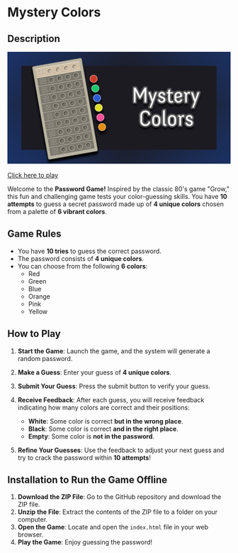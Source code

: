 # Mystery Colors

## Description

[![Cover Image](https://raw.githubusercontent.com/GiovanniEliasDaRosa/Mystery-Colors/main/MysteryColors_Card.png)](https://giovannieliasdarosa.github.io/Mystery-Colors)

[Click here to play](https://giovannieliasdarosa.github.io/Mystery-Colors)

Welcome to the **Password Game!** Inspired by the classic 80's game "Grow," this fun and challenging game tests your color-guessing skills. You have **10 attempts** to guess a secret password made up of **4 unique colors** chosen from a palette of **6 vibrant colors**.

## Game Rules

- You have **10 tries** to guess the correct password.
- The password consists of **4 unique colors**.
- You can choose from the following **6 colors**:
  - Red
  - Green
  - Blue
  - Orange
  - Pink
  - Yellow

## How to Play

1. **Start the Game**: Launch the game, and the system will generate a random password.
2. **Make a Guess**: Enter your guess of **4 unique colors**.
3. **Submit Your Guess**: Press the submit button to verify your guess.
4. **Receive Feedback**: After each guess, you will receive feedback indicating how many colors are correct and their positions:

   - **White**: Some color is correct **but in the wrong place**.
   - **Black**: Some color is correct **and in the right place**.
   - **Empty**: Some color is **not in the password**.

5. **Refine Your Guesses**: Use the feedback to adjust your next guess and try to crack the password within **10 attempts**!

## Installation to Run the Game Offline

1. **Download the ZIP File**: Go to the GitHub repository and download the ZIP file.
2. **Unzip the File**: Extract the contents of the ZIP file to a folder on your computer.
3. **Open the Game**: Locate and open the `index.html` file in your web browser.
4. **Play the Game**: Enjoy guessing the password!
